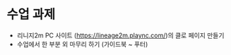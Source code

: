 # 수업 과제
- 리니지2m PC 사이트 (https://lineage2m.plaync.com/)의 클로 페이지 만들기
- 수업에서 한 부분 외 마무리 하기 (가이드북 ~ 푸터)
